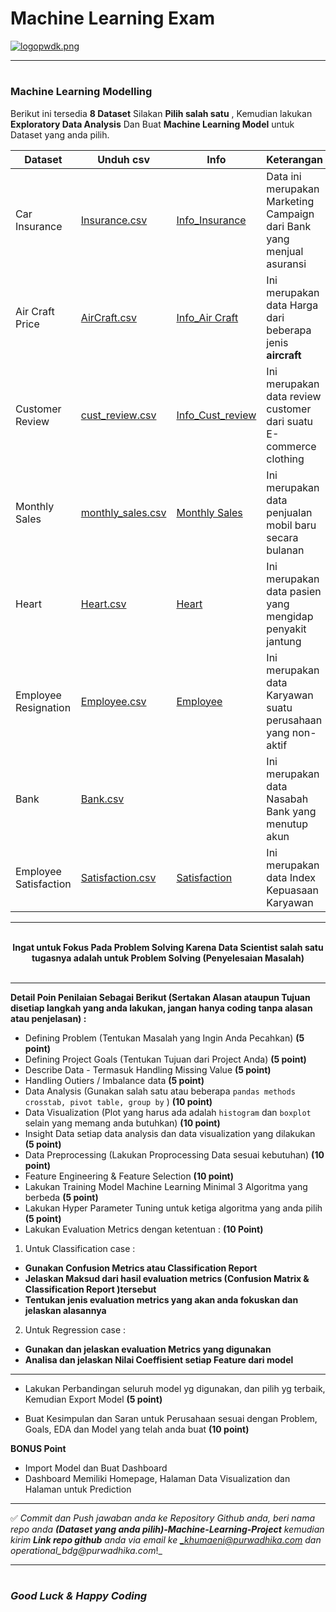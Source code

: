 # Machine Learning Exam



[![logopwdk.png](https://i.postimg.cc/66VC3Rgx/logopwdk.png)](https://postimg.cc/s1XMHB3T)


<hr>


#

### **Machine Learning Modelling**

    
Berikut ini tersedia __8 Dataset__ Silakan __Pilih salah satu__ , Kemudian lakukan __Exploratory Data Analysis__ Dan Buat __Machine Learning Model__ untuk Dataset yang anda pilih.

Dataset|Unduh csv|Info|Keterangan
-----|-----|-----|-----
Car Insurance |[Insurance.csv](./Insurance.csv)|[Info_Insurance](./Insurance.pdf)|Data ini merupakan Marketing Campaign dari Bank yang menjual asuransi
Air Craft Price |[AirCraft.csv](./aircraft.csv)|[Info_Air Craft](./craft.PNG) |Ini merupakan data Harga dari beberapa jenis __aircraft__
Customer Review |[cust_review.csv](./cust_review.csv)|[Info_Cust_review](./cust_review.PNG) |Ini merupakan data review customer dari suatu E-commerce clothing
Monthly Sales |[monthly_sales.csv](./monthly_sales.csv)|[Monthly Sales](./monthly_sales.PNG)|Ini merupakan data penjualan mobil baru secara bulanan
Heart |[Heart.csv](./heart.csv)|[Heart](./heart.PNG)|Ini merupakan data pasien yang mengidap penyakit jantung
Employee Resignation |[Employee.csv](./employee.csv)|[Employee](./employee.PNG)|Ini merupakan data Karyawan suatu perusahaan yang non-aktif
Bank |[Bank.csv](./bank.csv)||Ini merupakan data Nasabah Bank yang menutup akun
Employee Satisfaction |[Satisfaction.csv](./satisfaction.csv)|[Satisfaction](./satisfaction.PNG)|Ini merupakan data Index Kepuasaan Karyawan

<hr>
<br>
 <center><b>Ingat untuk Fokus Pada Problem Solving Karena Data Scientist salah satu tugasnya adalah untuk Problem Solving (Penyelesaian Masalah)</b></center> 
 <br>
 <hr>
 
 
 __Detail Poin Penilaian Sebagai Berikut (Sertakan Alasan ataupun Tujuan disetiap langkah yang anda lakukan, jangan hanya coding tanpa alasan atau penjelasan) :__
 
 
 - Defining Problem (Tentukan Masalah yang Ingin Anda Pecahkan) **(5 point)**
 - Defining Project Goals (Tentukan Tujuan dari Project Anda) **(5 point)**
 - Describe Data - Termasuk Handling Missing Value **(5 point)**
 - Handling Outiers / Imbalance data **(5 point)**
 - Data Analysis (Gunakan salah satu atau beberapa `pandas methods` `crosstab, pivot table, group by` ) **(10 point)**
 - Data Visualization (Plot yang harus ada adalah `histogram` dan `boxplot` selain yang memang anda butuhkan) **(10 point)**
 - Insight Data setiap data analysis dan data visualization yang dilakukan **(5 point)**
 - Data Preprocessing (Lakukan Proprocessing Data sesuai kebutuhan) **(10 point)**
 - Feature Engineering & Feature Selection **(10 point)**
 - Lakukan Training Model Machine Learning Minimal 3 Algoritma yang berbeda **(5 point)**
 - Lakukan Hyper Parameter Tuning untuk ketiga algoritma yang anda pilih **(5 point)**
 - Lakukan Evaluation Metrics dengan ketentuan : **(10 Point)**
 
 
 1. Untuk Classification case : 
 - **Gunakan Confusion Metrics atau Classification Report**
 - **Jelaskan Maksud dari hasil evaluation metrics (Confusion Matrix & Classification Report )tersebut**
 - **Tentukan jenis evaluation metrics yang akan anda fokuskan dan jelaskan alasannya**
     
 2. Untuk Regression case :
 - **Gunakan dan jelaskan evaluation Metrics yang digunakan**
 - **Analisa dan jelaskan Nilai Coeffisient setiap Feature dari model**
 
 <hr>
 
 - Lakukan Perbandingan seluruh model yg digunakan, dan pilih yg terbaik, Kemudian Export Model **(5 point)**
 
 - Buat Kesimpulan dan Saran untuk Perusahaan sesuai dengan Problem, Goals, EDA dan Model yang telah anda buat **(10 point)**
 
 __BONUS Point__
 - Import Model dan Buat Dashboard
 - Dashboard Memiliki Homepage, Halaman Data Visualization dan Halaman untuk Prediction



<hr>


✅ _Commit dan Push jawaban anda ke Repository Github anda, beri nama repo anda __(Dataset yang anda pilih)-Machine-Learning-Project__ kemudian kirim __Link repo github__ anda  via email ke _khumaeni@purwadhika.com dan operational_bdg@purwadhika.com_!_
    
    



<hr>



































#

### *__Good Luck & Happy Coding__* 

